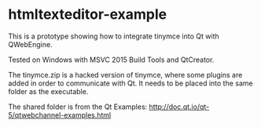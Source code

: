 # htmltexteditor-example

This is a prototype showing how to integrate tinymce into Qt with QWebEngine.

Tested on Windows with MSVC 2015 Build Tools and QtCreator.

The tinymce.zip is a hacked version of tinymce, where some plugins are added in order to communicate with Qt. It needs to be placed into the same folder as the executable.

The shared folder is from the Qt Examples:
http://doc.qt.io/qt-5/qtwebchannel-examples.html
